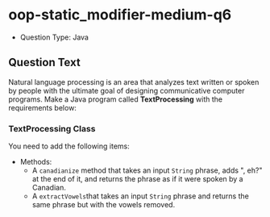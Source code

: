 # oop-static_modifier-medium-q6

- Question Type: Java

## Question Text

Natural language processing is an area that analyzes text written or spoken by people with the ultimate goal of
designing communicative computer programs. Make a Java program called **TextProcessing** with the requirements below: 

### TextProcessing Class

You need to add the following items:

- Methods:
    - A `canadianize` method that takes an input `String` phrase, adds ", eh?" at the end of it, and returns the phrase as
      if it were spoken by a Canadian.
    - A `extractVowels`that takes an input `String` phrase and returns the same phrase but with the vowels removed.
